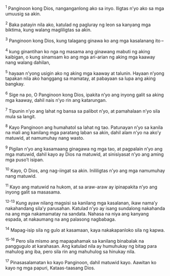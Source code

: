 <sup>1</sup>
Panginoon kong Dios, nanganganlong ako sa inyo. Iligtas nʼyo ako sa mga umuusig sa akin. 

<sup>2</sup>
Baka patayin nila ako, katulad ng pagluray ng leon sa kanyang mga biktima, kung walang magliligtas sa akin. 

<sup>3</sup>
Panginoon kong Dios, kung talagang ginawa ko ang mga kasalanang ito – 

<sup>4</sup>
kung ginantihan ko nga ng masama ang ginawang mabuti ng aking kaibigan, o kung sinamsam ko ang mga ari-arian ng aking mga kaaway nang walang dahilan, 

<sup>5</sup>
hayaan nʼyong usigin ako ng aking mga kaaway at talunin. Hayaan nʼyong tapakan nila ako hanggang sa mamatay, at pabayaan sa lupa ang aking bangkay. 

<sup>6</sup>
Sige na po, O Panginoon kong Dios, ipakita nʼyo ang inyong galit sa aking mga kaaway, dahil nais nʼyo rin ang katarungan. 

<sup>7</sup>
Tipunin nʼyo ang lahat ng bansa sa palibot nʼyo, at pamahalaan nʼyo sila mula sa langit. 

<sup>8</sup>
Kayo Panginoon ang humahatol sa lahat ng tao. Patunayan nʼyo sa kanila na mali ang kanilang mga paratang laban sa akin, dahil alam nʼyo na akoʼy matuwid, at namumuhay nang wasto. 

<sup>9</sup>
Pigilan nʼyo ang kasamaang ginagawa ng mga tao, at pagpalain nʼyo ang mga matuwid, dahil kayo ay Dios na matuwid, at sinisiyasat nʼyo ang aming mga pusoʼt isipan. 

<sup>10</sup>
Kayo, O Dios, ang nag-iingat sa akin. Inililigtas nʼyo ang mga namumuhay nang matuwid. 

<sup>11</sup>
Kayo ang matuwid na hukom, at sa araw-araw ay ipinapakita nʼyo ang inyong galit sa masasama.

<sup>12-13</sup>
Kung ayaw nilang magsisi sa kanilang mga kasalanan, ikaw namaʼy nakahandang silaʼy parusahan. Katulad nʼyo ay isang sundalong nakahanda na ang mga nakamamatay na sandata. Nahasa na niya ang kanyang espada, at nakaumang na ang palasong nagbabaga. 

<sup>14</sup>
Mapag-isip sila ng gulo at kasamaan, kaya nakakapanloko sila ng kapwa.

<sup>15-16</sup>
Pero sila mismo ang mapapahamak sa kanilang binabalak na panggugulo at karahasan. Ang katulad nila ay humuhukay ng bitag para mahulog ang iba, pero sila rin ang mahuhulog sa hinukay nila. 

<sup>17</sup>
Pinasasalamatan ko kayo Panginoon, dahil matuwid kayo. Aawitan ko kayo ng mga papuri, Kataas-taasang Dios.